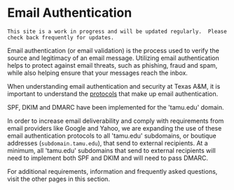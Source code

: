 # Email Authentication
```admonish info
This site is a work in progress and will be updated regularly.  Please check back frequently for updates.
```
Email authentication (or email validation) is the process used to verify the source and legitimacy of an email message.  Utilizing email authentication helps to protect against email threats, such as phishing, fraud and spam, while also helping ensure that your messages reach the inbox.

When understanding email authentication and security at Texas A&M, it is important to understand the [protocols](./email/protocols.md) that make up email authentication.

SPF, DKIM and DMARC have been implemented for the 'tamu.edu' domain.

In order to increase email deliverability and comply with requirements from email providers like Google and Yahoo, we are expanding the use of these email authentication protocols to all 'tamu.edu' subdomains, or boutique addresses (`subdomain.tamu.edu`), that send to external recipients.  At a minimum, all 'tamu.edu' subdomains that send to external recipients will need to implement both SPF and DKIM and will need to pass DMARC.

For additional requirements, information and frequently asked questions, visit the other pages in this section.